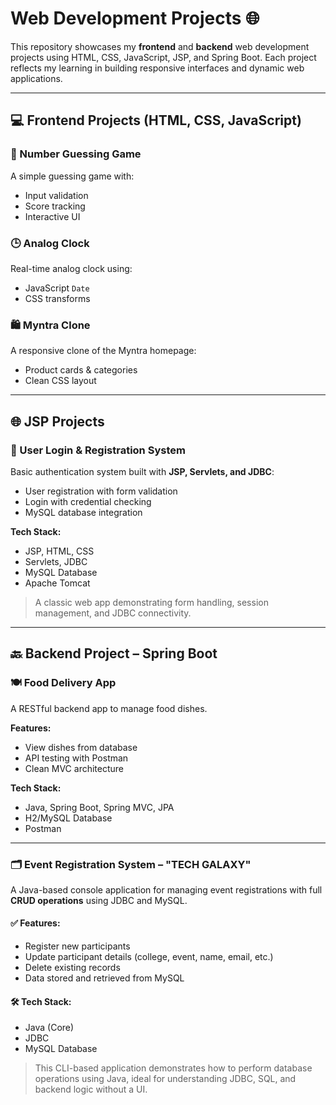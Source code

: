# Web Development Projects 🌐

This repository showcases my **frontend** and **backend** web development projects using HTML, CSS, JavaScript, JSP, and Spring Boot. Each project reflects my learning in building responsive interfaces and dynamic web applications.

---

## 💻 Frontend Projects (HTML, CSS, JavaScript)

### 🎯 Number Guessing Game
A simple guessing game with:
- Input validation
- Score tracking
- Interactive UI

### 🕒 Analog Clock
Real-time analog clock using:
- JavaScript `Date`
- CSS transforms

### 🛍️ Myntra Clone
A responsive clone of the Myntra homepage:
- Product cards & categories
- Clean CSS layout

---

## 🌐 JSP Projects

### 🔐 User Login & Registration System
Basic authentication system built with **JSP, Servlets, and JDBC**:
- User registration with form validation
- Login with credential checking
- MySQL database integration

**Tech Stack:**
- JSP, HTML, CSS
- Servlets, JDBC
- MySQL Database
- Apache Tomcat

> A classic web app demonstrating form handling, session management, and JDBC connectivity.

---

## 🔙 Backend Project – Spring Boot

### 🍽️ Food Delivery App
A RESTful backend app to manage food dishes.

**Features:**
- View dishes from database
- API testing with Postman
- Clean MVC architecture

**Tech Stack:**
- Java, Spring Boot, Spring MVC, JPA
- H2/MySQL Database
- Postman

---

### 🗂️ Event Registration System – "TECH GALAXY"

A Java-based console application for managing event registrations with full **CRUD operations** using JDBC and MySQL.

#### ✅ Features:
- Register new participants
- Update participant details (college, event, name, email, etc.)
- Delete existing records
- Data stored and retrieved from MySQL

#### 🛠️ Tech Stack:
- Java (Core)
- JDBC
- MySQL Database

> This CLI-based application demonstrates how to perform database operations using Java, ideal for understanding JDBC, SQL, and backend logic without a UI.


